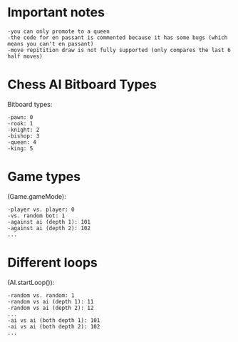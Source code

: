 
# Important notes

    -you can only promote to a queen
    -the code for en passant is commented because it has some bugs (which means you can't en passant)
    -move repitition draw is not fully supported (only compares the last 6 half moves)

# Chess AI Bitboard Types

Bitboard types:

    -pawn: 0
    -rook: 1
    -knight: 2
    -bishop: 3
    -queen: 4
    -king: 5

# Game types

(Game.gameMode):

    -player vs. player: 0
    -vs. random bot: 1
    -against ai (depth 1): 101
    -against ai (depth 2): 102
    ...
        
# Different loops

(AI.startLoop()):

    -random vs. random: 1
    -random vs ai (depth 1): 11
    -random vs ai (depth 2): 12
    ...
    -ai vs ai (both depth 1): 101
    -ai vs ai (both depth 2): 102
    ...
